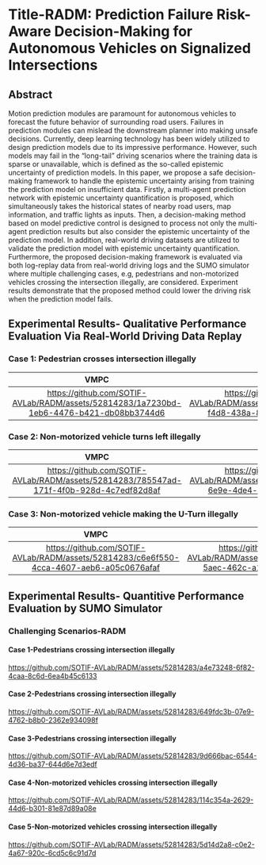 # Title-RADM: Prediction Failure Risk-Aware Decision-Making for Autonomous Vehicles on Signalized Intersections
## Abstract
Motion prediction modules are paramount for autonomous vehicles to forecast the future behavior of surrounding road users. Failures in prediction modules can mislead the downstream planner into making unsafe decisions. Currently, deep learning technology has been widely utilized to design prediction models due to its impressive performance. However, such models may fail in the “long-tail” driving scenarios where the training data is sparse or unavailable, which is defined as the so-called epistemic uncertainty of prediction models. In this paper, we propose a safe decision-making framework to handle the epistemic uncertainty arising from training the prediction model on insufficient data. Firstly, a multi-agent prediction network with epistemic uncertainty quantification is proposed, which simultaneously takes the historical states of nearby road users, map information, and traffic lights as inputs. Then, a decision-making method based on model predictive control is designed to process not only the multi-agent prediction results but also consider the epistemic uncertainty of the prediction model. In addition, real-world driving datasets are utilized to validate the prediction model with epistemic uncertainty quantification. Furthermore, the proposed decision-making framework is evaluated via both log-replay data from real-world driving logs and the SUMO simulator where multiple challenging cases, e.g, pedestrians and non-motorized vehicles crossing the intersection illegally, are considered. Experiment results demonstrate that the proposed method could lower the driving risk when the prediction model fails.

## Experimental Results- Qualitative Performance Evaluation Via Real-World Driving Data Replay

### Case 1: Pedestrian crosses intersection illegally
VMPC |　RADM
:-------------------------:|:-------------------------:
https://github.com/SOTIF-AVLab/RADM/assets/52814283/1a7230bd-1eb6-4476-b421-db08bb3744d6 | https://github.com/SOTIF-AVLab/RADM/assets/52814283/30958c14-f4d8-438a-863e-0ca3b2b08b00

### Case 2: Non-motorized vehicle turns left illegally
VMPC |　RADM
:-------------------------:|:-------------------------:
https://github.com/SOTIF-AVLab/RADM/assets/52814283/785547ad-171f-4f0b-928d-4c7edf82d8af | https://github.com/SOTIF-AVLab/RADM/assets/52814283/b1496bd0-6e9e-4de4-b1ac-e7b22bd26ad2

### Case 3: Non-motorized vehicle making the U-Turn illegally

VMPC |　RADM
:-------------------------:|:-------------------------:
https://github.com/SOTIF-AVLab/RADM/assets/52814283/c6e6f550-4cca-4607-aeb6-a05c0676afaf | https://github.com/SOTIF-AVLab/RADM/assets/52814283/59fc1fdf-5aec-462c-a1c9-d7848e4f0a3b


## Experimental Results- Quantitive Performance Evaluation by SUMO Simulator
### Challenging Scenarios-RADM
<!-- 
https://github.com/SOTIF-AVLab/RADM/assets/52814283/56dc1d47-ecf3-46ea-8b0a-a8d037297a4b

https://github.com/SOTIF-AVLab/RADM/assets/52814283/ab671b60-2bcd-4f44-b15c-383b24f190b0 -->

#### Case 1-Pedestrians crossing intersection illegally
https://github.com/SOTIF-AVLab/RADM/assets/52814283/a4e73248-6f82-4caa-8c6d-6ea4b45c6133

#### Case 2-Pedestrians crossing intersection illegally
https://github.com/SOTIF-AVLab/RADM/assets/52814283/649fdc3b-07e9-4762-b8b0-2362e934098f

#### Case 3-Pedestrians crossing intersection illegally
https://github.com/SOTIF-AVLab/RADM/assets/52814283/9d666bac-6544-4d36-ba37-644d6e7d3edf

#### Case 4-Non-motorized vehicles crossing intersection illegally
https://github.com/SOTIF-AVLab/RADM/assets/52814283/114c354a-2629-44d6-b301-81e87d89a08e

#### Case 5-Non-motorized vehicles crossing intersection illegally
https://github.com/SOTIF-AVLab/RADM/assets/52814283/5d14d2a8-c0e2-4a67-920c-6cd5c6c91d7d
